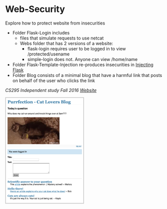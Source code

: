 # Web-Security
Explore how to protect website from insecurities
- Folder Flask-Login includes 
  - files that simulate requests to use netcat
  - Webs folder that has 2 versions of a website:
    - flask-login requires user to be logged in to view /protected/usename
    - simple-login does not. Anyone can view /home/name
- Folder Flask-Template-Injection re-produces insecurities in [Injecting Flask](https://nvisium.com/blog/2015/12/07/injecting-flask/)
- Folder Blog consists of a minimal blog that have a harmful link that posts on behalf of the user who clicks the link

*CS295 Independent study Fall 2016 [Website](https://sites.google.com/a/mtholyoke.edu/web-security-vulnerability/)*

<img src="https://raw.githubusercontent.com/KaylaNguyen/Web-Security/1cfe457f4b3c40b99b8d8e08840c5869982ac92c/Blog/ScreenShot.png" alt="Image" width="50%" height="50%"/>
